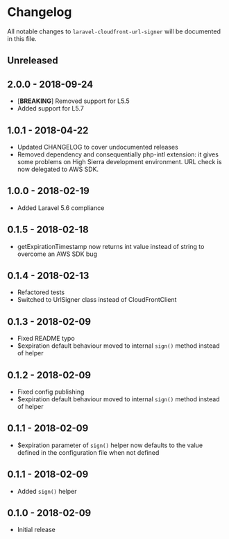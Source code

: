 # Changelog

All notable changes to `laravel-cloudfront-url-signer` will be documented in this file.

## Unreleased

## 2.0.0 - 2018-09-24
- [**BREAKING**] Removed support for L5.5
- Added support for L5.7

## 1.0.1 - 2018-04-22
- Updated CHANGELOG to cover undocumented releases
- Removed dependency and consequentially php-intl extension: it gives some problems on High Sierra development environment. URL check is now delegated to AWS SDK. 

## 1.0.0 - 2018-02-19
- Added Laravel 5.6 compliance

## 0.1.5 - 2018-02-18
- getExpirationTimestamp now returns int value instead of string to overcome an AWS SDK bug

## 0.1.4 - 2018-02-13
- Refactored tests
- Switched to UrlSigner class instead of CloudFrontClient

## 0.1.3 - 2018-02-09
- Fixed README typo
- $expiration default behaviour moved to internal `sign()` method instead of helper

## 0.1.2 - 2018-02-09

- Fixed config publishing
- $expiration default behaviour moved to internal `sign()` method instead of helper

## 0.1.1 - 2018-02-09

- $expiration parameter of `sign()` helper now defaults to the value defined in the configuration file when not defined

## 0.1.1 - 2018-02-09

- Added `sign()` helper

## 0.1.0 - 2018-02-09

- Initial release
